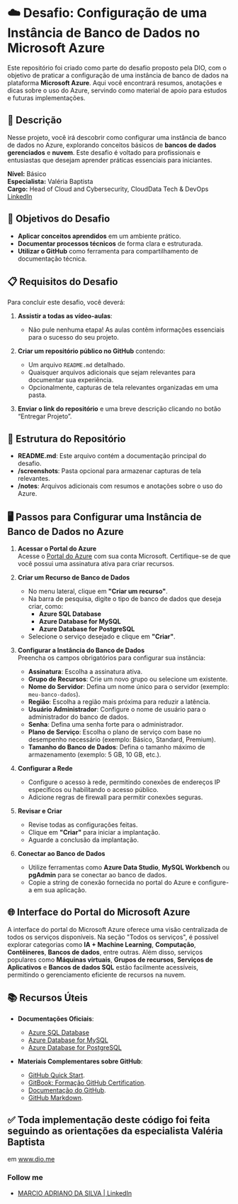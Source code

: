 # ☁️ Desafio: Configuração de uma Instância de Banco de Dados no Microsoft Azure

Este repositório foi criado como parte do desafio proposto pela DIO, com o objetivo de praticar a configuração de uma instância de banco de dados na plataforma **Microsoft Azure**. Aqui você encontrará resumos, anotações e dicas sobre o uso do Azure, servindo como material de apoio para estudos e futuras implementações.

## 📝 Descrição

Nesse projeto, você irá descobrir como configurar uma instância de banco de dados no Azure, explorando conceitos básicos de **bancos de dados gerenciados** e **nuvem**. Este desafio é voltado para profissionais e entusiastas que desejam aprender práticas essenciais para iniciantes.

**Nível:** Básico  
**Especialista:** Valéria Baptista  
**Cargo:** Head of Cloud and Cybersecurity, CloudData Tech & DevOps  
[LinkedIn](https://www.linkedin.com/in/valeria-baptista)

## 🚀 Objetivos do Desafio

- **Aplicar conceitos aprendidos** em um ambiente prático.
- **Documentar processos técnicos** de forma clara e estruturada.
- **Utilizar o GitHub** como ferramenta para compartilhamento de documentação técnica.

## 📋 Requisitos do Desafio

Para concluir este desafio, você deverá:

1. **Assistir a todas as vídeo-aulas**:
   - Não pule nenhuma etapa! As aulas contêm informações essenciais para o sucesso do seu projeto.

2. **Criar um repositório público no GitHub** contendo:
   - Um arquivo `README.md` detalhado.
   - Quaisquer arquivos adicionais que sejam relevantes para documentar sua experiência.
   - Opcionalmente, capturas de tela relevantes organizadas em uma pasta.

3. **Enviar o link do repositório** e uma breve descrição clicando no botão “Entregar Projeto”.

## 🎯 Estrutura do Repositório

- **README.md**: Este arquivo contém a documentação principal do desafio.
- **/screenshots**: Pasta opcional para armazenar capturas de tela relevantes.
- **/notes**: Arquivos adicionais com resumos e anotações sobre o uso do Azure.

## 🖥️ Passos para Configurar uma Instância de Banco de Dados no Azure

1. **Acessar o Portal do Azure**  
   Acesse o [Portal do Azure](https://portal.azure.com/) com sua conta Microsoft. Certifique-se de que você possui uma assinatura ativa para criar recursos.

2. **Criar um Recurso de Banco de Dados**  
   - No menu lateral, clique em **"Criar um recurso"**.
   - Na barra de pesquisa, digite o tipo de banco de dados que deseja criar, como:
     - **Azure SQL Database**
     - **Azure Database for MySQL**
     - **Azure Database for PostgreSQL**
   - Selecione o serviço desejado e clique em **"Criar"**.

3. **Configurar a Instância do Banco de Dados**  
   Preencha os campos obrigatórios para configurar sua instância:
   - **Assinatura**: Escolha a assinatura ativa.
   - **Grupo de Recursos**: Crie um novo grupo ou selecione um existente.
   - **Nome do Servidor**: Defina um nome único para o servidor (exemplo: `meu-banco-dados`).
   - **Região**: Escolha a região mais próxima para reduzir a latência.
   - **Usuário Administrador**: Configure o nome de usuário para o administrador do banco de dados.
   - **Senha**: Defina uma senha forte para o administrador.
   - **Plano de Serviço**: Escolha o plano de serviço com base no desempenho necessário (exemplo: Básico, Standard, Premium).
   - **Tamanho do Banco de Dados**: Defina o tamanho máximo de armazenamento (exemplo: 5 GB, 10 GB, etc.).

4. **Configurar a Rede**  
   - Configure o acesso à rede, permitindo conexões de endereços IP específicos ou habilitando o acesso público.
   - Adicione regras de firewall para permitir conexões seguras.

5. **Revisar e Criar**  
   - Revise todas as configurações feitas.
   - Clique em **"Criar"** para iniciar a implantação.
   - Aguarde a conclusão da implantação.

6. **Conectar ao Banco de Dados**  
   - Utilize ferramentas como **Azure Data Studio**, **MySQL Workbench** ou **pgAdmin** para se conectar ao banco de dados.
   - Copie a string de conexão fornecida no portal do Azure e configure-a em sua aplicação.

## 🌐 Interface do Portal do Microsoft Azure

A interface do portal do Microsoft Azure oferece uma visão centralizada de todos os serviços disponíveis. Na seção "Todos os serviços", é possível explorar categorias como **IA + Machine Learning**, **Computação**, **Contêineres**, **Bancos de dados**, entre outras. Além disso, serviços populares como **Máquinas virtuais**, **Grupos de recursos**, **Serviços de Aplicativos** e **Bancos de dados SQL** estão facilmente acessíveis, permitindo o gerenciamento eficiente de recursos na nuvem.

## 📚 Recursos Úteis

- **Documentações Oficiais**:
  - [Azure SQL Database](https://learn.microsoft.com/pt-br/azure/azure-sql/)
  - [Azure Database for MySQL](https://learn.microsoft.com/pt-br/azure/mysql/)
  - [Azure Database for PostgreSQL](https://learn.microsoft.com/pt-br/azure/postgresql/)

- **Materiais Complementares sobre GitHub**:
  - [GitHub Quick Start](https://github.com/github/quickstart).
  - [GitBook: Formação GitHub Certification](https://git-scm.com/book/en/v2).
  - [Documentação do GitHub](https://docs.github.com/).
  - [GitHub Markdown](https://guides.github.com/features/mastering-markdown/).

## ✅ Toda implementação deste código foi feita seguindo as orientações da especialista Valéria Baptista 
em www.dio.me

### Follow me

- [MARCIO ADRIANO DA SILVA | LinkedIn](https://www.linkedin.com/in/mads1974/)

